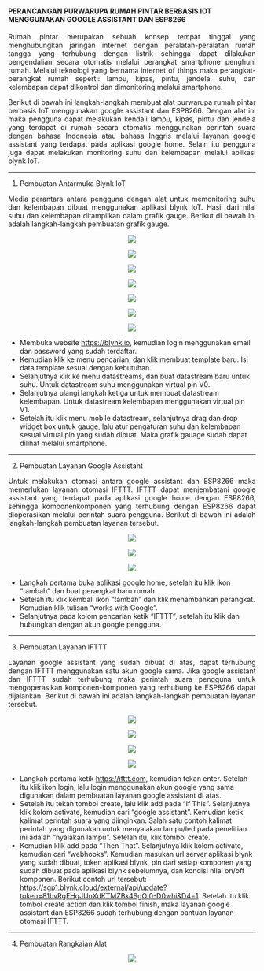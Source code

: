 #### PERANCANGAN PURWARUPA RUMAH PINTAR BERBASIS IOT MENGGUNAKAN GOOGLE ASSISTANT DAN ESP8266

<p align="justify">Rumah pintar merupakan sebuah konsep tempat tinggal yang menghubungkan jaringan internet dengan peralatan-peralatan rumah tangga yang terhubung dengan listrik sehingga dapat dilakukan pengendalian secara otomatis melalui perangkat smartphone penghuni rumah. Melalui teknologi yang bernama internet of things maka perangkat-perangkat rumah seperti: lampu, kipas, pintu, jendela, suhu, dan kelembapan dapat dikontrol dan dimonitoring melalui smartphone.</p>

<p align="justify">Berikut di bawah ini langkah-langkah membuat alat purwarupa rumah pintar berbasis IoT menggunakan google assistant dan ESP8266. Dengan alat ini maka pengguna dapat melakukan kendali lampu, kipas, pintu dan jendela yang terdapat di rumah secara otomatis menggunakan perintah suara dengan bahasa Indonesia atau bahasa Inggris melalui layanan google assistant yang terdapat pada aplikasi google home. Selain itu pengguna juga dapat melakukan monitoring suhu dan kelembapan melalui aplikasi blynk IoT.</p>

-----------------------------------------------------------------------------------------------------------------------------------------------------------------------

1. Pembuatan Antarmuka Blynk IoT
<p align="justify">Media perantara antara pengguna dengan alat untuk memonitoring suhu dan kelembapan dibuat menggunakan aplikasi blynk IoT. Hasil dari nilai suhu dan kelembapan ditampilkan dalam grafik gauge. Berikut di bawah ini adalah langkah-langkah pembuatan grafik gauge.</p>

<p align="center">
  <img
    src="https://raw.githubusercontent.com/hasptn/smarthome/main/Dokumentasi/Pembuatan%20Aplikasi%20Blynk%20IoT/1.jpg"
  >
</p>

<p align="center">
  <img 
    src="https://github.com/hasptn/smarthome/blob/main/Dokumentasi/Pembuatan%20Aplikasi%20Blynk%20IoT/2.jpg"
  >
</p>

<p align="center">
  <img 
    src="https://github.com/hasptn/smarthome/blob/main/Dokumentasi/Pembuatan%20Aplikasi%20Blynk%20IoT/3.jpg"
  >
</p>

<p align="center">
  <img 
    src="https://github.com/hasptn/smarthome/blob/main/Dokumentasi/Pembuatan%20Aplikasi%20Blynk%20IoT/4.jpg"
  >
</p>

<p align="center">
  <img 
    src="https://github.com/hasptn/smarthome/blob/main/Dokumentasi/Pembuatan%20Aplikasi%20Blynk%20IoT/5.jpg"
  >
</p>

<p align="center">
  <img 
    src="https://github.com/hasptn/smarthome/blob/main/Dokumentasi/Pembuatan%20Aplikasi%20Blynk%20IoT/6.jpg"
  >
</p>

<p align="center">
  <img 
    src="https://github.com/hasptn/smarthome/blob/main/Dokumentasi/Pembuatan%20Aplikasi%20Blynk%20IoT/7.jpg"
  >
</p>

* Membuka website https://blynk.io, kemudian login menggunakan email dan password yang sudah terdaftar.
* Kemudian klik ke menu pencarian, dan klik membuat template baru. Isi data template sesuai dengan kebutuhan.
* Selanjutnya klik ke menu datastreams, dan buat datastream baru untuk suhu. Untuk datastream suhu menggunakan virtual pin V0.
* Selanjutnya ulangi langkah ketiga untuk membuat datastream kelembapan. Untuk datastream kelembapan menggunakan virtual pin V1.
* Setelah itu klik menu mobile datastream, selanjutnya drag dan drop widget box untuk gauge, lalu atur pengaturan suhu dan kelembapan sesuai virtual pin yang sudah dibuat. Maka grafik gauage sudah dapat dilihat melalui smartphone.

-----------------------------------------------------------------------------------------------------------------------------------------------------------------------

2. Pembuatan Layanan Google Assistant
<p align="justify">Untuk melakukan otomasi antara google assistant dan ESP8266 maka memerlukan layanan otomasi IFTTT. IFTTT dapat menjembatani google assistant yang terdapat pada aplikasi google home dengan ESP8266, sehingga komponenkomponen yang terhubung dengan ESP8266 dapat dioperasikan melalui perintah suara pengguna. Berikut di bawah ini adalah langkah-langkah pembuatan layanan tersebut.</p>

<p align="center">
  <img 
    src="https://github.com/hasptn/smarthome/blob/main/Dokumentasi/Pembuatan%20Layanan%20Google%20Assistant/Screenshot_2023-01-15-19-38-13-539_com.google.android.apps.chromecast.app%20(2).jpg"
  >
</p>

<p align="center">
  <img 
    src="https://github.com/hasptn/smarthome/blob/main/Dokumentasi/Pembuatan%20Layanan%20Google%20Assistant/Screenshot_2023-01-15-19-38-25-225_com.google.android.apps.chromecast.app%20(2).jpg"
  >
</p>

<p align="center">
  <img 
    src="https://github.com/hasptn/smarthome/blob/main/Dokumentasi/Pembuatan%20Layanan%20Google%20Assistant/Screenshot_2023-01-15-19-38-48-735_com.google.android.googlequicksearchbox%20(2).jpg"
  >
</p>

* Langkah pertama buka aplikasi google home, setelah itu klik ikon “tambah” dan buat perangkat baru rumah.
* Setelah itu klik kembali ikon “tambah” dan klik menambahkan perangkat. Kemudian klik tulisan “works with Google”.
* Selanjutnya pada kolom pencarian ketik “IFTTT”, setelah itu klik dan hubungkan dengan akun google pengguna.

-----------------------------------------------------------------------------------------------------------------------------------------------------------------------

3. Pembuatan Layanan IFTTT
<p align="justify">Layanan google assistant yang sudah dibuat di atas, dapat terhubung dengan IFTTT menggunakan satu akun google sama. Jika google assistant dan IFTTT sudah terhubung maka perintah suara pengguna untuk mengoperasikan komponen-komponen yang terhubung ke ESP8266 dapat dijalankan. Berikut di bawah ini adalah langkah-langkah pembuatan layanan tersebut.</p>

<p align="center">
  <img 
    src="https://github.com/hasptn/smarthome/blob/main/Dokumentasi/Pembuatan%20Layanan%20IFTTT/1.jpg"
  >
</p>

<p align="center">
  <img 
    src="https://github.com/hasptn/smarthome/blob/main/Dokumentasi/Pembuatan%20Layanan%20IFTTT/2.jpg"
  >
</p>

<p align="center">
  <img 
    src="https://github.com/hasptn/smarthome/blob/main/Dokumentasi/Pembuatan%20Layanan%20IFTTT/3.jpg"
  >
</p>

<p align="center">
  <img 
    src="https://github.com/hasptn/smarthome/blob/main/Dokumentasi/Pembuatan%20Layanan%20IFTTT/4.jpg"
  >
</p>

* Langkah pertama ketik https://ifttt.com, kemudian tekan enter. Setelah itu klik ikon login, lalu login menggunakan akun google yang sama digunakan dalam pembuatan layanan google assistant di atas.
* Setelah itu tekan tombol create, lalu klik add pada “If This”. Selanjutnya klik kolom activate, kemudian cari “google assistant”. Kemudian ketik kalimat perintah suara yang diinginkan. Salah satu contoh kalimat perintah yang digunakan untuk menyalakan lampu/led pada penelitian ini adalah “nyalakan lampu”. Setelah itu, klik tombol create.
* Kemudian klik add pada “Then That”. Selanjutnya klik kolom activate, kemudian cari “webhooks”. Kemudian masukan url server aplikasi blynk yang sudah dibuat, token aplikasi blynk, pin dari setiap komponen yang sudah dibuat pada aplikasi blynk sebelumnya, dan kondisi nilai on/off komponen. Berikut contoh url tersebut: https://sgp1.blynk.cloud/external/api/update?token=81bvRgFHgJUnXdKTMZBk4SgOI0-D0whi&D4=1. Setelah itu klik tombol create action dan klik tombol finish, maka layanan google assistant dan ESP8266 sudah terhubung dengan bantuan layanan otomasi IFTTT.

-----------------------------------------------------------------------------------------------------------------------------------------------------------------------

4. Pembuatan Rangkaian Alat

<p align="center">
  <img 
    src="[https://github.com/hasptn/smarthome/blob/main/Dokumentasi/Pembuatan%20Layanan%20IFTTT/4.jpg](https://drive.google.com/file/d/1jYFG3ANAmhSM605LqrN-Dr-eTh18XI02/view?usp=sharing)"
  >
</p>

